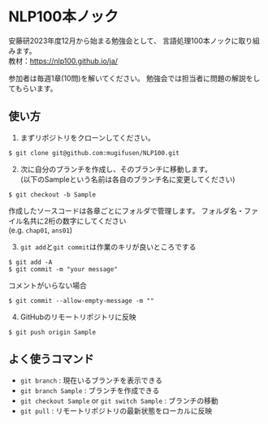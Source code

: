 # NLP100本ノック
安藤研2023年度12月から始まる勉強会として、
言語処理100本ノックに取り組みます。 \
教材：https://nlp100.github.io/ja/

参加者は毎週1章(10問)を解いてください。
勉強会では担当者に問題の解説をしてもらいます。

## 使い方
1. まずリポジトリをクローンしてください。
```
$ git clone git@github.com:mugifusen/NLP100.git
```

2. 次に自分のブランチを作成し、そのブランチに移動します。\
(以下のSampleという名前は各自のブランチ名に変更してください)
```
$ git checkout -b Sample 
```

作成したソースコードは各章ごとにフォルダで管理します。
フォルダ名・ファイル名共に2桁の数字にしてください \
(e.g. `chap01`, `ans01`)

3. `git add`と`git commit`は作業のキリが良いところでする
```
$ git add -A
$ git commit -m "your message"
```
コメントがいらない場合
```
$ git commit --allow-empty-message -m ""
```

4. GitHubのリモートリポジトリに反映
```
$ git push origin Sample
```

## よく使うコマンド
- `git branch` : 現在いるブランチを表示できる
- `git branch Sample` : ブランチを作成できる
- `git checkout Sample` or `git switch Sample` : ブランチの移動
- `git pull` : リモートリポジトリの最新状態をローカルに反映